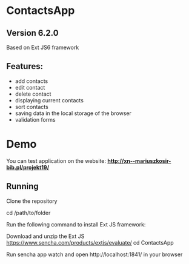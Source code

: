 # ContactsApp

## **Version 6.2.0**

Based on Ext JS6 framework

## **Features:**

-  add contacts
- edit contact
- delete contact
- displaying current contacts
- sort contacts
- saving data in the local storage of the browser
- validation forms 

# **Demo**

You can test application on the website: 
**http://xn--mariuszkosir-bib.pl/projekt19/**


## **Running**

Clone the repository

cd /path/to/folder

Run the following command to install Ext JS framework:

Download and unzip the Ext JS https://www.sencha.com/products/extjs/evaluate/
cd ContactsApp

Run sencha app watch and open http://localhost:1841/ in your browser